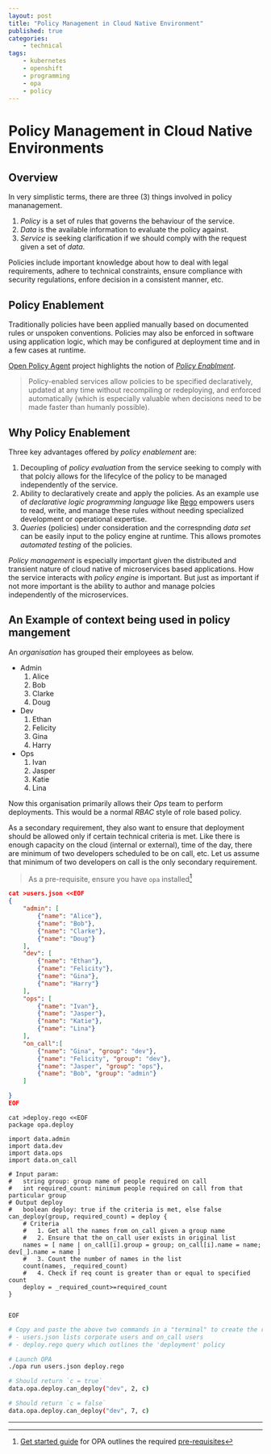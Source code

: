 ```yaml
---
layout: post
title: "Policy Management in Cloud Native Environment"
published: true
categories:
    - technical
tags:
    - kubernetes
    - openshift
    - programming
    - opa
    - policy
---
```


# Policy Management in Cloud Native Environments

## Overview

In very simplistic terms, there are three (3) things involved in policy mananagement.
1. _Policy_ is a set of rules that governs the behaviour of the service.
2. _Data_ is the available information to evaluate the policy against.  
3. _Service_ is seeking clarification if we should comply with the request given a set of _data_.

Policies include important knowledge about how to deal with legal requirements, adhere to technical constraints, ensure compliance with security regulations, enfore decision in a consistent manner, etc.

## Policy Enablement

Traditionally policies have been applied manually based on documented rules or unspoken conventions.  Policies may also be enforced in software using application logic, which may be configured at deployment time and in a few cases at runtime.

[Open Policy Agent][1] project highlights the notion of _[Policy Enablment][2]_.
>Policy-enabled services allow policies to be specified declaratively, updated at any time without recompiling or redeploying, and enforced automatically (which is especially valuable when decisions need to be made faster than humanly possible). 

## Why Policy Enablement

Three key advantages offered by _policy enablement_ are:
1. Decoupling of _policy evaluation_ from the service seeking to comply with that polciy allows for the lifecylce of the policy to be managed independently of the service.
2. Ability to declaratively create and apply the policies. As an example use of _declarative logic programming language_ like [Rego][3] empowers users to read, write, and manage these rules without needing specialized development or operational expertise.
3. _Queries_ (policies) under consideration and the correspnding _data set_ can be easily input to the policy engine at runtime.  This allows promotes _automated testing_ of the policies.

_Policy management_ is especially important given the distributed and transient nature of cloud native of microservices based applications.  How the service interacts with _policy engine_ is important.  But just as important if not more important is the ability to author and manage polcies independently of the microservices.

## An Example of context being used in policy mangement

An _organisation_ has grouped their employees as below.  
- Admin
   1. Alice
   2. Bob
   3. Clarke
   4. Doug
- Dev
   1. Ethan
   2. Felicity
   3. Gina
   4. Harry
- Ops
   1. Ivan
   2. Jasper
   3. Katie
   4. Lina

Now this organisation primarily allows their _Ops_ team to perform deployments.  This would be a normal _RBAC_ style of role based policy.

As a secondary requirement, they also want to ensure that deployment should be allowed only if certain technical criteria is met.  Like there is enough capacity on the cloud (internal or external), time of the day, there are minimum of two developers scheduled to be on call, etc.
Let us assume that minimum of two developers on call is the only secondary requirement.

> As a pre-requisite, ensure you have `opa` installed[^1]
 
```json
cat >users.json <<EOF
{
    "admin": [
        {"name": "Alice"},
        {"name": "Bob"},
        {"name": "Clarke"},
        {"name": "Doug"}
    ],
    "dev": [
        {"name": "Ethan"},
        {"name": "Felicity"},
        {"name": "Gina"},
        {"name": "Harry"}
    ],
    "ops": [
        {"name": "Ivan"},
        {"name": "Jasper"},
        {"name": "Katie"},
        {"name": "Lina"}
    ],
    "on_call":[
        {"name": "Gina", "group": "dev"},
        {"name": "Felicity", "group": "dev"},
        {"name": "Jasper", "group": "ops"},
        {"name": "Bob", "group": "admin"}
    ]

}
EOF
```

```
cat >deploy.rego <<EOF
package opa.deploy

import data.admin
import data.dev
import data.ops
import data.on_call

# Input param:
#   string group: group name of people required on call
#   int required_count: minimum people required on call from that particular group
# Output deploy
#   boolean deploy: true if the criteria is met, else false
can_deploy(group, required_count) = deploy {
    # Criteria
    #   1. Get all the names from on_call given a group name
    #   2. Ensure that the on_call user exists in original list
    names = [ name | on_call[i].group = group; on_call[i].name = name; dev[_].name = name ]
    #   3. Count the number of names in the list
    count(names, _required_count)
    #   4. Check if req count is greater than or equal to specified count
    deploy = _required_count>=required_count
}


EOF
```

```bash
# Copy and paste the above two commands in a "terminal" to create the required files.
# - users.json lists corporate users and on_call users
# - deploy.rego query which outlines the 'deployment' policy

# Launch OPA
./opa run users.json deploy.rego

# Should return `c = true`
data.opa.deploy.can_deploy("dev", 2, c)

# Should return `c = false`
data.opa.deploy.can_deploy("dev", 7, c)
```

[1]: https://www.openpolicyagent.org/
[2]: https://www.openpolicyagent.org/docs/#what-is-policy-enablement
[3]: https://www.openpolicyagent.org/docs/how-do-i-write-policies.html

---

[^1]: [Get started guide](https://www.openpolicyagent.org/docs/get-started.html) for OPA outlines the required [pre-requisites](https://www.openpolicyagent.org/docs/get-started.html#prerequisites)
